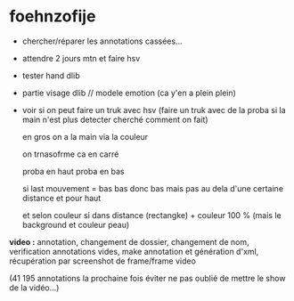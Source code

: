 # foehnzofije

- chercher/réparer les annotations cassées...

- attendre 2 jours mtn et faire hsv

- tester hand dlib

- partie visage dlib // modele emotion (ca y'en a plein plein)

- voir si on peut faire un truk avec hsv (faire un truk avec de la proba si la main n'est plus detecter cherché comment on fait)

  en gros on a la main via la couleur
  
  on trnasofrme ca en carré
  
  proba en haut proba en bas
  
  si last mouvement = bas bas donc bas mais pas au dela d'une certaine distance et pour haut
  
  et selon couleur si dans distance (rectangke) + couleur 100 % (mais le background et couleur peau) 




<strong>video :</strong> annotation, changement de dossier, changement de nom, verification annotations vides, make annotation et génération d'xml, récupération par screenshot de frame/frame video 

(41 195 annotations la prochaine fois éviter ne pas oublié de mettre le show de la vidéo...)
